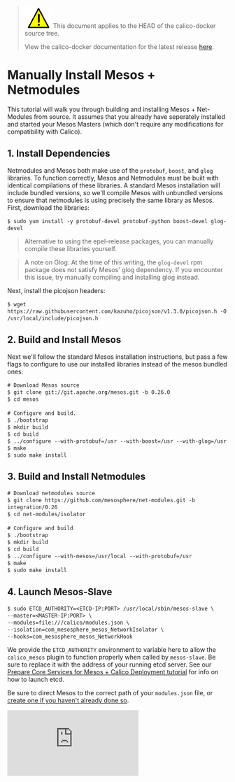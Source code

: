 <!--- master only -->
> ![warning](../images/warning.png) This document applies to the HEAD of the calico-docker source tree.
>
> View the calico-docker documentation for the latest release [here](https://github.com/projectcalico/calico-docker/blob/v0.13.0/README.md).
<!--- else
> You are viewing the calico-docker documentation for release **release**.
<!--- end of master only -->

# Manually Install Mesos + Netmodules
This tutorial will walk you through building and installing Mesos + Net-Modules from source. It assumes that you already have seperately installed and started your Mesos Masters (which don't require any modifications for compatibility with Calico).

## 1. Install Dependencies
Netmodules and Mesos both make use of the `protobuf`, `boost`, and `glog` libraries. To function correctly, Mesos and Netmodules must be built with identical compilations of these libraries. A standard Mesos installation will include bundled versions, so we'll compile Mesos with unbundled versions to ensure that netmodules is using precisely the same library as Mesos. First, download the libraries:
```
$ sudo yum install -y protobuf-devel protobuf-python boost-devel glog-devel
```
> Alternative to using the epel-release packages, you can manually compile these libraries yourself.

>A note on Glog: At the time of this writing, the `glog-devel` rpm package does not satisfy Mesos' glog dependency. If you encounter this issue, try manually compiling and installing glog instead. 

Next, install the picojson headers:

    $ wget https://raw.githubusercontent.com/kazuho/picojson/v1.3.0/picojson.h -O /usr/local/include/picojson.h

## 2. Build and Install Mesos
Next we'll follow the standard Mesos installation instructions, but pass a few flags to configure to use our installed libraries instead of the mesos bundled ones:

```
# Download Mesos source
$ git clone git://git.apache.org/mesos.git -b 0.26.0
$ cd mesos

# Configure and build.
$ ./bootstrap
$ mkdir build
$ cd build
$ ../configure --with-protobuf=/usr --with-boost=/usr --with-glog=/usr
$ make
$ sudo make install
```

## 3. Build and Install Netmodules
```
# Download netmodules source
$ git clone https://github.com/mesosphere/net-modules.git -b integration/0.26
$ cd net-modules/isolator

# Configure and build
$ ./bootstrap
$ mkdir build
$ cd build
$ ../configure --with-mesos=/usr/local --with-protobuf=/usr
$ make
$ sudo make install
```

## 4. Launch Mesos-Slave 
```
$ sudo ETCD_AUTHORITY=<ETCD-IP:PORT> /usr/local/sbin/mesos-slave \
--master=<MASTER-IP:PORT> \
--modules=file:///calico/modules.json \
--isolation=com_mesosphere_mesos_NetworkIsolator \
--hooks=com_mesosphere_mesos_NetworkHook
```
We provide the `ETCD_AUTHORITY` environment to variable here to allow the  `calico_mesos` plugin to function properly when called by `mesos-slave`. Be sure to replace it with the address of your running etcd server. See our [Prepare Core Services for Mesos + Calico Deployment tutorial](PrepareCoreServices.md#3-launch-etcd) for info on how to launch etcd. 

Be sure to direct Mesos to the correct path of your `modules.json` file, or [create one if you haven't already done so](ManualInstallCalico.md#create-the-modulesjson-configuration-file).

[![Analytics](https://ga-beacon.appspot.com/UA-52125893-3/calico-docker/docs/mesos/ManualInstallNetmodules.md?pixel)](https://github.com/igrigorik/ga-beacon)
